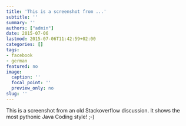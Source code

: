 ```yaml
---
title: 'This is a screenshot from ...'
subtitle: ''
summary: ''
authors: ["admin"]
date: 2015-07-06
lastmod: 2015-07-06T11:42:59+02:00
categories: []
tags:
- facebook
- german
featured: no
image:
  caption: ''
  focal_point: ''
  preview_only: no
slug: ''
---
```

This is a screenshot from an old Stackoverflow discussion. It shows the most pythonic Java Coding style! ;-)

